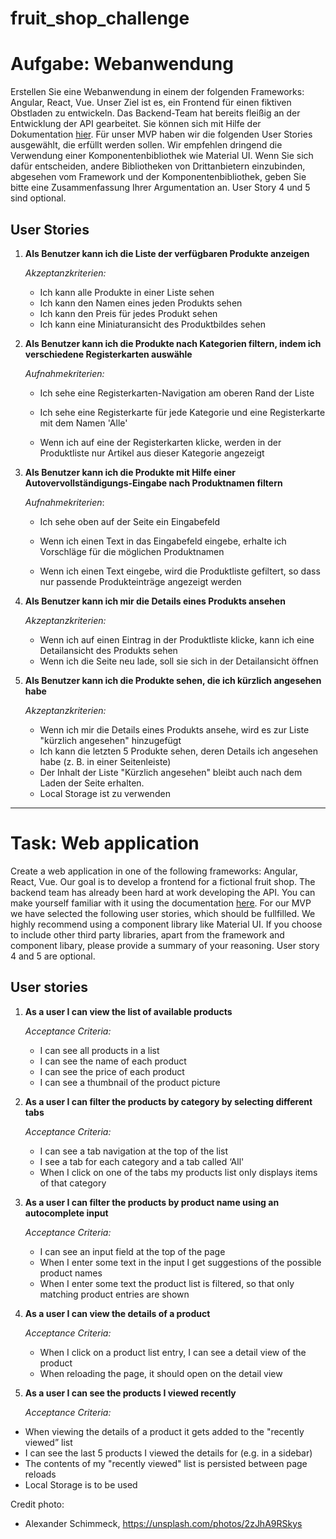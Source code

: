 # fruit_shop_challenge

# Aufgabe: Webanwendung

Erstellen Sie eine Webanwendung in einem der folgenden Frameworks: Angular, React, Vue.
Unser Ziel ist es, ein Frontend für einen fiktiven Obstladen zu entwickeln. Das Backend-Team hat bereits fleißig an der Entwicklung der API gearbeitet. Sie können sich mit Hilfe der Dokumentation [hier](https://api.predic8.de/shop/docs).
Für unser MVP haben wir die folgenden User Stories ausgewählt, die erfüllt werden sollen.
Wir empfehlen dringend die Verwendung einer Komponentenbibliothek wie Material UI.
Wenn Sie sich dafür entscheiden, andere Bibliotheken von Drittanbietern einzubinden, abgesehen vom Framework und der Komponentenbibliothek, geben Sie bitte eine Zusammenfassung Ihrer Argumentation an. User Story 4 und 5 sind optional.

## User Stories

1. **Als Benutzer kann ich die Liste der verfügbaren Produkte anzeigen**

   _Akzeptanzkriterien:_

   - Ich kann alle Produkte in einer Liste sehen
   - Ich kann den Namen eines jeden Produkts sehen
   - Ich kann den Preis für jedes Produkt sehen
   - Ich kann eine Miniaturansicht des Produktbildes sehen

2. **Als Benutzer kann ich die Produkte nach Kategorien filtern, indem ich verschiedene Registerkarten auswähle**

   _Aufnahmekriterien:_

   - Ich sehe eine Registerkarten-Navigation am oberen Rand der Liste

   - Ich sehe eine Registerkarte für jede Kategorie und eine Registerkarte mit dem Namen 'Alle'

   - Wenn ich auf eine der Registerkarten klicke, werden in der Produktliste nur Artikel aus dieser Kategorie angezeigt

3. **Als Benutzer kann ich die Produkte mit Hilfe einer Autovervollständigungs-Eingabe nach Produktnamen filtern**

   _Aufnahmekriterien_:

   - Ich sehe oben auf der Seite ein Eingabefeld

   - Wenn ich einen Text in das Eingabefeld eingebe, erhalte ich Vorschläge für die möglichen Produktnamen

   - Wenn ich einen Text eingebe, wird die Produktliste gefiltert, so dass nur passende Produkteinträge angezeigt werden

4. **Als Benutzer kann ich mir die Details eines Produkts ansehen**

   _Akzeptanzkriterien:_

   - Wenn ich auf einen Eintrag in der Produktliste klicke, kann ich eine Detailansicht des Produkts sehen
   - Wenn ich die Seite neu lade, soll sie sich in der Detailansicht öffnen

5. **Als Benutzer kann ich die Produkte sehen, die ich kürzlich angesehen habe**

   _Akzeptanzkriterien:_

   - Wenn ich mir die Details eines Produkts ansehe, wird es zur Liste "kürzlich angesehen" hinzugefügt
   - Ich kann die letzten 5 Produkte sehen, deren Details ich angesehen habe (z. B. in einer Seitenleiste)
   - Der Inhalt der Liste "Kürzlich angesehen" bleibt auch nach dem Laden der Seite erhalten.
   - Local Storage ist zu verwenden

---

# Task: Web application

Create a web application in one of the following frameworks: Angular, React, Vue.
Our goal is to develop a frontend for a fictional fruit shop. The backend team has already been hard at work developing the API. You can make yourself familiar with it using the documentation [here](https://api.predic8.de/shop/docs).
For our MVP we have selected the following user stories, which should be fullfilled.
We highly recommend using a component library like Material UI.
If you choose to include other third party libraries, apart from the framework and component libary, please provide a summary of your reasoning. User story 4 and 5 are optional.

## User stories

1. **As a user I can view the list of available products**

   _Acceptance Criteria:_

   - I can see all products in a list
   - I can see the name of each product
   - I can see the price of each product
   - I can see a thumbnail of the product picture

2. **As a user I can filter the products by category by selecting different tabs**

   _Acceptance Criteria:_

   - I can see a tab navigation at the top of the list
   - I see a tab for each category and a tab called ‘All'
   - When I click on one of the tabs my products list only displays items of that category

3. **As a user I can filter the products by product name using an autocomplete input**

   _Acceptance Criteria:_

   - I can see an input field at the top of the page
   - When I enter some text in the input I get suggestions of the possible product names
   - When I enter some text the product list is filtered, so that only matching product entries are shown

4. **As a user I can view the details of a product**

   _Acceptance Criteria:_

   - When I click on a product list entry, I can see a detail view of the product
   - When reloading the page, it should open on the detail view

5. **As a user I can see the products I viewed recently**

   _Acceptance Criteria:_

- When viewing the details of a product it gets added to the "recently viewed” list
- I can see the last 5 products I viewed the details for (e.g. in a sidebar)
- The contents of my "recently viewed" list is persisted between page reloads
- Local Storage is to be used

Credit photo:

- Alexander Schimmeck, https://unsplash.com/photos/2zJhA9RSkys
